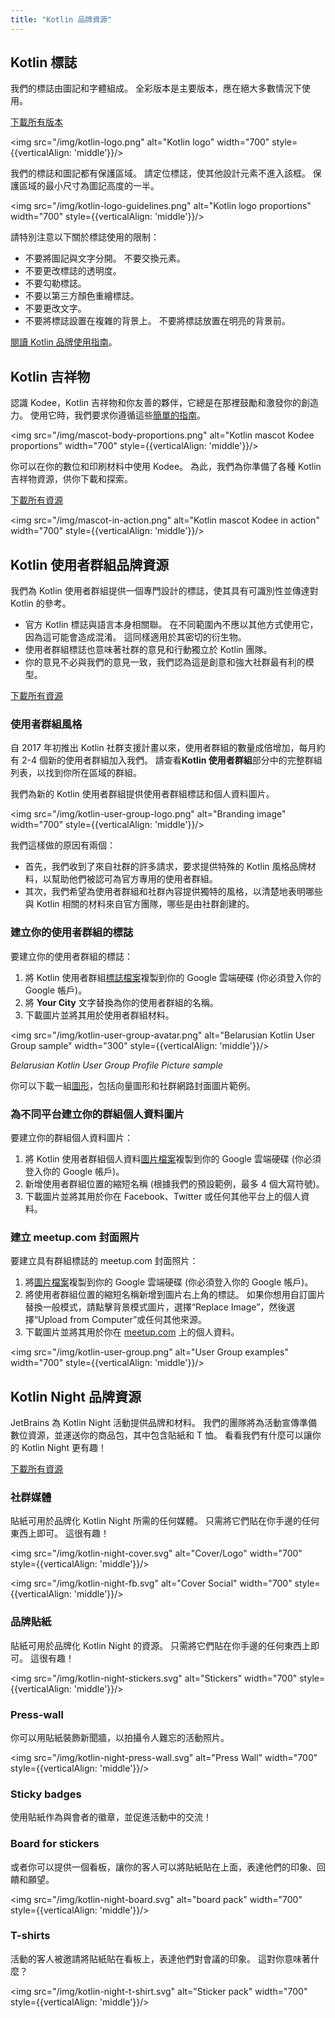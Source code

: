 ```yaml
---
title: "Kotlin 品牌資源"
---
```

## Kotlin 標誌

我們的標誌由圖記和字體組成。
全彩版本是主要版本，應在絕大多數情況下使用。

[下載所有版本](https://resources.jetbrains.com/storage/products/kotlin/docs/kotlin_logos.zip)

<img src="/img/kotlin-logo.png" alt="Kotlin logo" width="700" style={{verticalAlign: 'middle'}}/>

我們的標誌和圖記都有保護區域。 請定位標誌，使其他設計元素不進入該框。
保護區域的最小尺寸為圖記高度的一半。

<img src="/img/kotlin-logo-guidelines.png" alt="Kotlin logo proportions" width="700" style={{verticalAlign: 'middle'}}/>

請特別注意以下關於標誌使用的限制：

*   不要將圖記與文字分開。 不要交換元素。
*   不要更改標誌的透明度。
*   不要勾勒標誌。
*   不要以第三方顏色重繪標誌。
*   不要更改文字。
*   不要將標誌設置在複雜的背景上。 不要將標誌放置在明亮的背景前。

[閱讀 Kotlin 品牌使用指南](https://kotlinfoundation.org/guidelines/)。

## Kotlin 吉祥物

認識 Kodee，Kotlin 吉祥物和你友善的夥伴，它總是在那裡鼓勵和激發你的創造力。
使用它時，我們要求你遵循這些[簡單的指南](https://resources.jetbrains.com/storage/products/kotlin/docs/Kotlin_Mascot_Guidelines.pdf)。

<img src="/img/mascot-body-proportions.png" alt="Kotlin mascot Kodee proportions" width="700" style={{verticalAlign: 'middle'}}/>

你可以在你的數位和印刷材料中使用 Kodee。 為此，我們為你準備了各種 Kotlin 吉祥物資源，供你下載和探索。

[下載所有資源](https://resources.jetbrains.com/storage/products/kotlin/docs/kotlin_mascot_2.zip)

<img src="/img/mascot-in-action.png" alt="Kotlin mascot Kodee in action" width="700" style={{verticalAlign: 'middle'}}/>

## Kotlin 使用者群組品牌資源

我們為 Kotlin 使用者群組提供一個專門設計的標誌，使其具有可識別性並傳達對 Kotlin 的參考。

*   官方 Kotlin 標誌與語言本身相關聯。 在不同範圍內不應以其他方式使用它，因為這可能會造成混淆。 這同樣適用於其密切的衍生物。
*   使用者群組標誌也意味著社群的意見和行動獨立於 Kotlin 團隊。
*   你的意見不必與我們的意見一致，我們認為這是創意和強大社群最有利的模型。

[下載所有資源](https://drive.google.com/drive/folders/0B3Zi34svOj1RZ2sxZExhblRJc1k)

### 使用者群組風格

自 2017 年初推出 Kotlin 社群支援計畫以來，使用者群組的數量成倍增加，每月約有 2-4 個新的使用者群組加入我們。 請查看**Kotlin 使用者群組**部分中的完整群組列表，以找到你所在區域的群組。

我們為新的 Kotlin 使用者群組提供使用者群組標誌和個人資料圖片。

<img src="/img/kotlin-user-group-logo.png" alt="Branding image" width="700" style={{verticalAlign: 'middle'}}/>

我們這樣做的原因有兩個：

*   首先，我們收到了來自社群的許多請求，要求提供特殊的 Kotlin 風格品牌材料，以幫助他們被認可為官方專用的使用者群組。
*   其次，我們希望為使用者群組和社群內容提供獨特的風格，以清楚地表明哪些與 Kotlin 相關的材料來自官方團隊，哪些是由社群創建的。

### 建立你的使用者群組的標誌

要建立你的使用者群組的標誌：

1.  將 Kotlin 使用者群組[標誌檔案](https://docs.google.com/drawings/d/1IcJp8Z2jAwEliXrHB-l9RNK_2LrqGTkNuPPtjrW1iIU/edit)複製到你的 Google 雲端硬碟 (你必須登入你的 Google 帳戶)。
2.  將 **Your City** 文字替換為你的使用者群組的名稱。
3.  下載圖片並將其用於使用者群組材料。

<img src="/img/kotlin-user-group-avatar.png" alt="Belarusian Kotlin User Group sample" width="300" style={{verticalAlign: 'middle'}}/>

*Belarusian Kotlin User Group Profile Picture sample*

你可以下載一組[圖形](https://drive.google.com/drive/folders/0B3Zi34svOj1RZ2sxZExhblRJc1k)，包括向量圖形和社群網路封面圖片範例。

### 為不同平台建立你的群組個人資料圖片

要建立你的群組個人資料圖片：

1.  將 Kotlin 使用者群組個人資料[圖片檔案](https://docs.google.com/drawings/d/1buhwccmllb7wFS0OIAub0WC4DIuSHRiDpjEQhB4tkPs/edit)複製到你的 Google 雲端硬碟 (你必須登入你的 Google 帳戶)。
2.  新增使用者群組位置的縮短名稱 (根據我們的預設範例，最多 4 個大寫符號)。
3.  下載圖片並將其用於你在 Facebook、Twitter 或任何其他平台上的個人資料。

### 建立 meetup.com 封面照片

要建立具有群組標誌的 meetup.com 封面照片：

1.  將[圖片檔案](https://drive.google.com/file/d/1g_0Plf_do6vrXvy1R-Hx430vfV2CPVKN/view)複製到你的 Google 雲端硬碟 (你必須登入你的 Google 帳戶)。
2.  將使用者群組位置的縮短名稱新增到圖片右上角的標誌。 如果你想用自訂圖片替換一般模式，請點擊背景模式圖片，選擇“Replace Image”，然後選擇“Upload from Computer”或任何其他來源。
3.  下載圖片並將其用於你在 [meetup.com](https://meetup.com) 上的個人資料。

<img src="/img/kotlin-user-group.png" alt="User Group examples" width="700" style={{verticalAlign: 'middle'}}/>

## Kotlin Night 品牌資源

JetBrains 為 Kotlin Night 活動提供品牌和材料。
我們的團隊將為活動宣傳準備數位資源，並運送你的商品包，其中包含貼紙和 T 恤。
看看我們有什麼可以讓你的 Kotlin Night 更有趣！

[下載所有資源](https://drive.google.com/drive/folders/1wTJ-PiO6VvbY6XdACGLsWZ_N8KHI0Nvr)

### 社群媒體

貼紙可用於品牌化 Kotlin Night 所需的任何媒體。 只需將它們貼在你手邊的任何東西上即可。
這很有趣！

<img src="/img/kotlin-night-cover.svg" alt="Cover/Logo" width="700" style={{verticalAlign: 'middle'}}/>

<img src="/img/kotlin-night-fb.svg" alt="Cover Social" width="700" style={{verticalAlign: 'middle'}}/>

### 品牌貼紙

貼紙可用於品牌化 Kotlin Night 的資源。 只需將它們貼在你手邊的任何東西上即可。
這很有趣！

<img src="/img/kotlin-night-stickers.svg" alt="Stickers" width="700" style={{verticalAlign: 'middle'}}/>

<!-- ![Stickers usage](kotlin-night-stickers-usage.svg){width=700} -->

### Press-wall

你可以用貼紙裝飾新聞牆，以拍攝令人難忘的活動照片。

<img src="/img/kotlin-night-press-wall.svg" alt="Press Wall" width="700" style={{verticalAlign: 'middle'}}/>

### Sticky badges

使用貼紙作為與會者的徽章，並促進活動中的交流！

### Board for stickers

或者你可以提供一個看板，讓你的客人可以將貼紙貼在上面，表達他們的印象、回饋和願望。

<img src="/img/kotlin-night-board.svg" alt="board pack" width="700" style={{verticalAlign: 'middle'}}/>

### T-shirts

活動的客人被邀請將貼紙貼在看板上，表達他們對會議的印象。
這對你意味著什麼？

<img src="/img/kotlin-night-t-shirt.svg" alt="Sticker pack" width="700" style={{verticalAlign: 'middle'}}/>